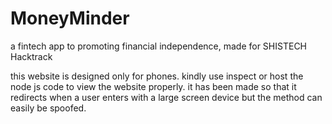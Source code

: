 # MoneyMinder
 a fintech app to promoting financial independence, made for SHISTECH Hacktrack


this website is designed only for phones.
kindly use inspect or host the node js code to view the website properly.
it has been made so that it redirects when a user enters with a large screen device but the method can easily be spoofed.
